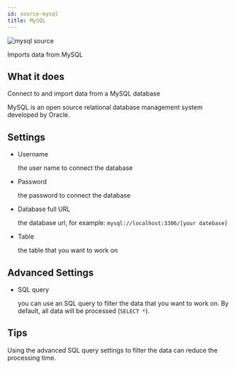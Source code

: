 ```yaml
---
id: source-mysql
title: MySQL
---
```


![mysql source](assets/mysql_source.png)

Imports data from MySQL

## What it does 

Connect to and import data from a MySQL database

MySQL is an open source relational database management system developed by Oracle.

## Settings 

* Username

  the user name to connect the database

* Password

  the password to connect the database

* Database full URL

  the database url, for example: `mysql://localhost:3306/[your datebase]`

* Table 

  the table that you want to work on

## Advanced Settings

* SQL query
  
  you can use an SQL query to filter the data that you want to work on. By default, all data will be processed (`SELECT *`). 

## Tips

  Using the advanced SQL query settings to filter the data can reduce the processing time.



